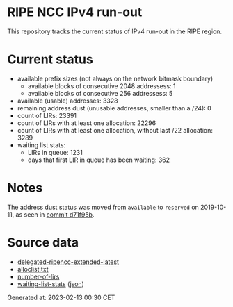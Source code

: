 # RIPE NCC IPv4 run-out
This repository tracks the current status of IPv4 run-out in the RIPE region.

# Current status
- available prefix sizes (not always on the network bitmask boundary)
  - available blocks of consecutive 2048 addressess: 1
  - available blocks of consecutive 256 addressess: 5
- available (usable) addresses: 3328
- remaining address dust (unusable addresses, smaller than a /24): 0
- count of LIRs: 23391
- count of LIRs with at least one allocation: 22296
- count of LIRs with at least one allocation, without last /22 allocation: 3289
- waiting list stats:
  - LIRs in queue: 1231
  - days that first LIR in queue has been waiting: 362

# Notes
The address dust status was moved from `available` to `reserved` on 2019-10-11, as seen in [commit d71f95b](https://github.com/zajdee/ripe-ncc-ipv4-runout/commit/d71f95b1f7c9f639556e395e4ad0f41e54834954).

# Source data
- [delegated-ripencc-extended-latest](https://ftp.ripe.net/pub/stats/ripencc/delegated-ripencc-extended-latest)
- [alloclist.txt](https://ftp.ripe.net/pub/stats/ripencc/membership/alloclist.txt)
- [number-of-lirs](https://labs.ripe.net/statistics/number-of-lirs)
- [waiting-list-stats](https://www.ripe.net/manage-ips-and-asns/ipv4/ipv4-waiting-list) ([json](https://www-static.ripe.net/dynamic/ipv4-waiting-list/stats.json))

Generated at: 2023-02-13 00:30 CET

